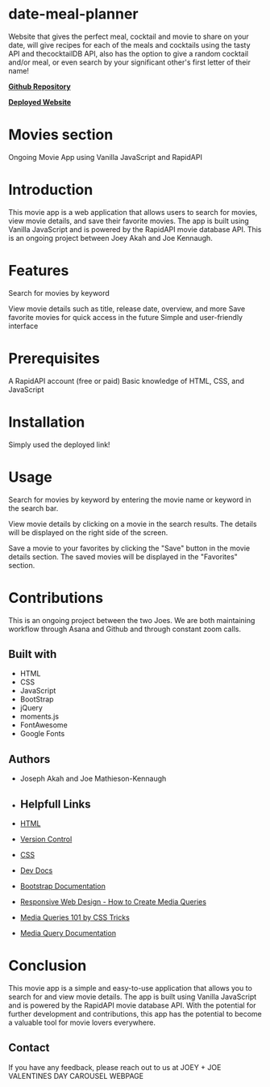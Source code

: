 # date-meal-planner
Website that gives the perfect meal, cocktail and movie to share on your date, will give recipes for each of the meals and cocktails using the tasty API and thecocktailDB API, also has the option to give a random cocktail and/or meal, or even search by your significant other's first letter of their name!

__[Github Repository](https://github.com/jbkennaugh/date-meal-planner/)__

__[Deployed Website](https://jbkennaugh.github.io/date-meal-planner/)__

# Movies section
Ongoing Movie App using Vanilla JavaScript and RapidAPI

# Introduction

This movie app is a web application that allows users to search for movies, view movie details, and save their favorite movies. The app is built using Vanilla JavaScript and is powered by the RapidAPI movie database API. This is an ongoing project between Joey Akah and Joe Kennaugh.

# Features

Search for movies by keyword

View movie details such as title, release date, overview, and more
Save favorite movies for quick access in the future
Simple and user-friendly interface

# Prerequisites

A RapidAPI account (free or paid)
Basic knowledge of HTML, CSS, and JavaScript

# Installation
Simply used the deployed link!

# Usage


Search for movies by keyword by entering the movie name or keyword in the search bar.

View movie details by clicking on a movie in the search results. The details will be displayed on the right side of the screen.

Save a movie to your favorites by clicking the "Save" button in the movie details section. The saved movies will be displayed in the "Favorites" section.

# Contributions
This is an ongoing project between the two Joes. We are both maintaining workflow through Asana and Github and through constant zoom calls.

## Built with
* HTML
* CSS
* JavaScript
* BootStrap
* jQuery
* moments.js
* FontAwesome
* Google Fonts


## Authors

- Joseph Akah and Joe Mathieson-Kennaugh

- ##  Helpfull Links

 - [HTML](https://developer.mozilla.org/en-US/docs/Web/HTML)
 - [Version Control](https://en.wikipedia.org/wiki/Version_control)
 - [CSS](https://developer.mozilla.org/en-US/docs/Web/CSS)
 - [Dev Docs](https://devdocs.io/)
- [Bootstrap Documentation](https://getbootstrap.com/docs/4.0/getting-started/introduction/)

- [Responsive Web Design - How to Create Media Queries](https://www.youtube.com/watch?v=5xzaGSYd7jM)

- [Media Queries 101 by CSS Tricks](https://css-tricks.com/css-media-queries/)

- [Media Query Documentation](https://www.w3schools.com/css/css_rwd_mediaqueries.asp)


# Conclusion
This movie app is a simple and easy-to-use application that allows you to search for and view movie details. The app is built using Vanilla JavaScript and is powered by the RapidAPI movie database API. With the potential for further development and contributions, this app has the potential to become a valuable tool for movie lovers everywhere.


## Contact 

If you have any feedback, please reach out to us at JOEY + JOE VALENTINES DAY CAROUSEL WEBPAGE


